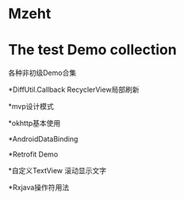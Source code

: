 # Mzeht
The test Demo collection
=======
各种非初级Demo合集

*DiffUtil.Callback RecyclerView局部刷新

*mvp设计模式

*okhttp基本使用

*AndroidDataBinding

*Retrofit Demo

*自定义TextView 滚动显示文字

*Rxjava操作符用法
